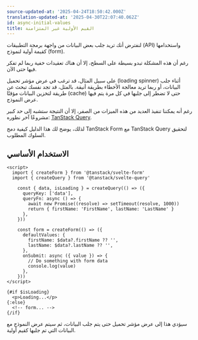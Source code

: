 ```yaml
---
source-updated-at: '2025-04-24T18:50:42.000Z'
translation-updated-at: '2025-04-30T22:07:40.062Z'
id: async-initial-values
title: القيم الأولية غير المتزامنة
---
```


لنفترض أنك تريد جلب بعض البيانات من واجهة برمجة التطبيقات (API) واستخدامها كقيمة أولية لنموذج (form).

رغم أن هذه المشكلة تبدو بسيطة على السطح، إلا أن هناك تعقيدات خفية ربما لم تفكر فيها حتى الآن.

على سبيل المثال، قد ترغب في عرض مؤشر تحميل (loading spinner) أثناء جلب البيانات، أو ربما تريد معالجة الأخطاء بطريقة أنيقة. بالمثل، قد تجد نفسك تبحث عن طريقة لتخزين البيانات مؤقتًا (cache) حتى لا تضطر إلى جلبها في كل مرة يتم فيها عرض النموذج.

رغم أنه يمكننا تنفيذ العديد من هذه الميزات من الصفر، إلا أن النتيجة ستشبه إلى حد كبير مشروعًا آخر نطوره: [TanStack Query](https://tanstack.com/query).

لذلك، يوضح لك هذا الدليل كيفية دمج TanStack Form مع TanStack Query لتحقيق السلوك المطلوب.

## الاستخدام الأساسي

```svelte
<script>
  import { createForm } from '@tanstack/svelte-form'
  import { createQuery } from '@tanstack/svelte-query'

    const { data, isLoading } = createQuery(() => ({
      queryKey: ['data'],
      queryFn: async () => {
        await new Promise((resolve) => setTimeout(resolve, 1000))
        return { firstName: 'FirstName', lastName: 'LastName' }
      },
    }))

    const form = createForm(() => ({
      defaultValues: {
        firstName: $data?.firstName ?? '',
        lastName: $data?.lastName ?? '',
      },
      onSubmit: async ({ value }) => {
        // Do something with form data
        console.log(value)
      },
    }))
</script>

{#if $isLoading}
  <p>Loading...</p>
{:else}
  <!-- form... -->
{/if}
```

سيؤدي هذا إلى عرض مؤشر تحميل حتى يتم جلب البيانات، ثم سيتم عرض النموذج مع البيانات التي تم جلبها كقيم أولية.
